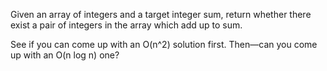 Given an array of integers and a target integer sum, return whether there exist a pair of integers in the array which add up to sum.

See if you can come up with an O(n^2) solution first. Then—can you come up with an O(n log n) one?

